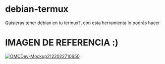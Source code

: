 # debian-termux
Quisieras tener debian en tu termux?, con esta herramienta lo podrás hacer 


# IMAGEN DE REFERENCIA :)

<a href='https://postimg.cc/pyVKx2Ts' target='_blank'><img src='https://i.postimg.cc/mZCjYkGW/OMCDev-Mockup2122022710650.png' border='0' alt='OMCDev-Mockup2122022710650'/></a>
